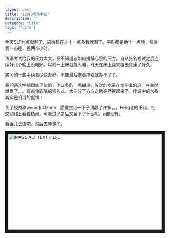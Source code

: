 ```yaml
---
layout: post
title: "12月9号随手记"
description: ""
category: "Life"
tags: ["Life"]
---
```


今天SLF九点就睡了，搞得现在才十一点多我就困了。平时都是他十一点睡，然后我一点睡，差两个小时。

法语考试给我的压力太大，都不知道该如何排解心里的压力。自从报名考试之后连续好几个晚上没睡好。以前一上床就能入睡，昨天在床上翻来覆去烦躁了好久。

实习的一些手续要尽快办好，不能最后拖着拖着就办不了了。

我们系这学期跟疯了似的，作业多的一塌糊涂。传说的水系在快毕业的这一年突然爆发了。。。有点像软院的嵌入式，大三分了方向之后突然硬起来了，传说中的水系其实是相当的彪悍！

关了校内和weibo和Qzone，感觉生活一下子清静了许多。。。Feng说的不错，社交网络上看着热闹，可看过了之后又留下了什么呢，p都没有。

看会儿法语吧，然后去睡觉了。

<a href="http://www.youtube.com/embed/UxxajLWwzqY" target="_blank"><img src="http://img.youtube.com/vi/UxxajLWwzqY/0.jpg" alt="IMAGE ALT TEXT HERE" width="560" height="315" border="10" /></a>




